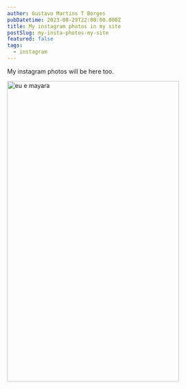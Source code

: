 ```yaml
---
author: Gustavo Martins T Borges
pubDatetime: 2023-08-29T22:00:00.000Z
title: My instagram photos in my site
postSlug: my-insta-photos-my-site
featured: false
tags:
  - instagram
---
```


My instagram photos will be here too.

<img src="/assets/images/eu-may-ribeirao.jpg" alt="eu e mayara" width="400" height="700" />
